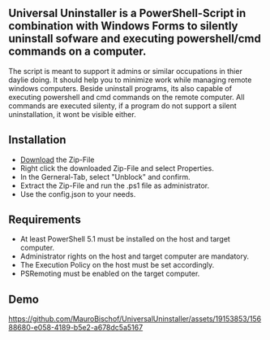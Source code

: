 <H2> Universal Uninstaller is a PowerShell-Script in combination with Windows Forms to silently uninstall sofware and executing powershell/cmd commands on a computer. </H2>

The script is meant to support it admins or similar occupations in thier daylie doing. It should help you to minimize work while managing remote windows computers. Beside uninstall programs, its also capable of executing powershell and cmd commands on the remote computer. All commands are executed silenty, if a program do not support a silent uninstallation, it wont be visible either.


<H2> Installation </H2>
<ul>
<li><a href="https://github.com/MauroBischof/UniversalUninstaller/zipball/master/"> Download</a> the Zip-File </li>
<li>Right click the downloaded Zip-File and select Properties.</li>
<li>In the Gerneral-Tab, select "Unblock" and confirm.</li>
<li>Extract the Zip-File and run the .ps1 file as administrator.</li>
<li>Use the config.json to your needs.</li>
</ul> 


<H2> Requirements  </H2>
<ul>
<li>At least PowerShell 5.1 must be installed on the host and target computer.</li>
<li>Administrator rights on the host and target computer are mandatory.</li>
<li>The Execution Policy on the host must be set accordingly.</li>
<li>PSRemoting must be enabled on the target computer.</li>
</ul> 

<H2> Demo  </H2>

https://github.com/MauroBischof/UniversalUninstaller/assets/19153853/15688680-e058-4189-b5e2-a678dc5a5167
